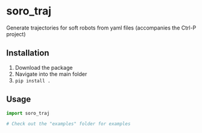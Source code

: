 # soro_traj
Generate trajectories for soft robots from yaml files (accompanies the Ctrl-P project)

## Installation
1. Download the package
2. Navigate into the main folder
3. `pip install .`

## Usage
``` python
import soro_traj

# Check out the "examples" folder for examples
```


